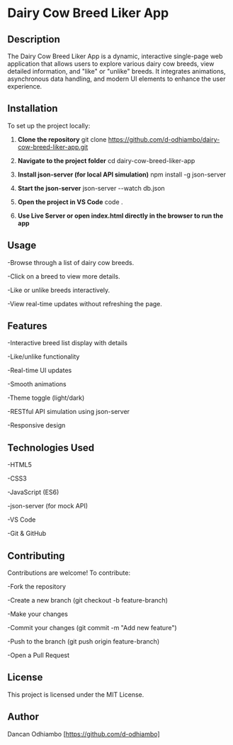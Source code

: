 # Dairy Cow Breed Liker App

## Description
The Dairy Cow Breed Liker App is a dynamic, interactive single-page web application that allows users to explore various dairy cow breeds, view detailed information, and "like" or "unlike" breeds. It integrates animations, asynchronous data handling, and modern UI elements to enhance the user experience.

## Installation
To set up the project locally:

1. **Clone the repository**
   git clone https://github.com/d-odhiambo/dairy-cow-breed-liker-app.git

2. **Navigate to the project folder**
   cd dairy-cow-breed-liker-app

3. **Install json-server (for local API simulation)**
   npm install -g json-server

4. **Start the json-server**
json-server --watch db.json

5. **Open the project in VS Code**
code .

6. **Use Live Server or open index.html directly in the browser to run the app**

## Usage
-Browse through a list of dairy cow breeds.

-Click on a breed to view more details.

-Like or unlike breeds interactively.

-View real-time updates without refreshing the page.

## Features
-Interactive breed list display with details

-Like/unlike functionality

-Real-time UI updates

-Smooth animations

-Theme toggle (light/dark)

-RESTful API simulation using json-server

-Responsive design

## Technologies Used
-HTML5

-CSS3

-JavaScript (ES6)

-json-server (for mock API)

-VS Code

-Git & GitHub

## Contributing
Contributions are welcome! To contribute:

-Fork the repository

-Create a new branch (git checkout -b feature-branch)

-Make your changes

-Commit your changes (git commit -m "Add new feature")

-Push to the branch (git push origin feature-branch)

-Open a Pull Request

## License
This project is licensed under the MIT License.

## Author
Dancan Odhiambo [https://github.com/d-odhiambo]


